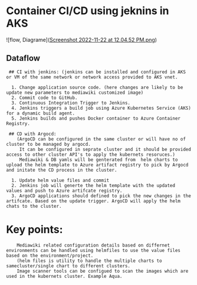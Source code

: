 # Container CI/CD using jeknins in AKS

   ![flow, Diagrame]([Screenshot 2022-11-22 at 12.04.52 PM.png](https://github.com/svas258/mediawiki/blob/2be7e54ba467cefac44e53ae6f3b7c61c9469e35/Screenshot%202022-11-22%20at%2012.04.52%20PM.png))



## Dataflow
     ## CI with jenkins: (jenkins can be installed and configured in AKS or VM of the same network or network access provided to AKS vnet. 
        
      1. Change application source code. (here changes are likely to be update new parameters to mediawiki customized image)
      2. Commit code to GitHub.
      3. Continuous Integration Trigger to Jenkins.
      4. Jenkins triggers a build job using Azure Kubernetes Service (AKS) for a dynamic build agent.
      5. Jenkins builds and pushes Docker container to Azure Container Registry.
      
     ## CD with Argocd: 
        (ArgoCD can be configured in the same cluster or will have no of cluster to be managed by argocd. 
         It can be configured in seprate cluster and it should be provided access to other cluster API's to apply the kubernets resoruces.)
         Mediawiki & DB yamls will be genterated from  helm charts to upload the helm template to Azure artifact registry to pick by Argocd and initate the CD process in the cluster. 
      
      1. Update helm value files and commit
      2. Jenkins job will generte the helm template with the updated values and push to Azure artifcate registry.
      3. ArgoCD applications should defined to pick the new changes in the artifcate. Based on the update trigger. ArgoCD will apply the helm chats to the cluster. 
      
      
  # Key points: 
        Mediawiki related configuration details based on differnet environments can be handled using helmfiles to use the value files based on the environment/project. 
        (helm files is utility to handle the multiple charts to samecluster/single chart to different clusters. 
        Image scanner tools can be configued to scan the images which are used in the kubernets cluster. Example Aqua. 
        
        
